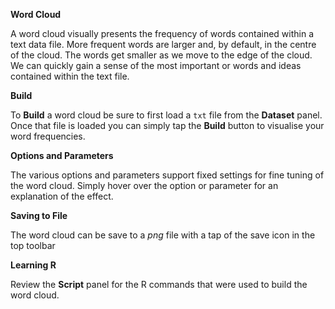 **Word Cloud**

A word cloud visually presents the frequency of words contained within
a text data file. More frequent words are larger and, by default, in
the centre of the cloud. The words get smaller as we move to the edge
of the cloud. We can quickly gain a sense of the most important or
words and ideas contained within the text file.

**Build**

To **Build** a word cloud be sure to first load a `txt` file from the
**Dataset** panel. Once that file is loaded you can simply tap the
**Build** button to visualise your word frequencies.

**Options and Parameters**

The various options and parameters support fixed settings for fine
tuning of the word cloud. Simply hover over the option or parameter
for an explanation of the effect.

**Saving to File**

The word cloud can be save to a *png* file with a tap of the save icon
in the top toolbar

**Learning R**

Review the **Script** panel for the R commands that were used to build
the word cloud.
